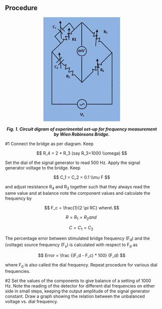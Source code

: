 ## Procedure

<div align="center">

![Rm501 Figure](images/wienrobinsonbridge1.jpg)

***Fig. 1. Circuit digram of experimental set-up for frequency measurement by Wien Robinsons Bridge.***
</div>
#1 Connect the bridge as per diagram.
Keep

$$ R_4 = 2 * R_3 (say R_3=1000 \\omega) $$

Set the dial of the signal generator to read 500 Hz. Apply the signal generator voltage to the bridge.
Keep

$$ C_1 = C_2 = 0.1 \\mu F $$

and adjust resistance R<sub>4</sub> and R<sub>3</sub>
together such that they always read the same value and at balance note the component values and calculate the frequency by 
                
$$ F_c = \frac{1}{2 \pi RC} where\ $$

$$ R = R_1 = R_2 and\ $$

$$ C = C_1 = C_2\ $$

The percentage error between stimulated bridge frequency (F<sub>d</sub>) and the (voltage) source frequency (F<sub>s</sub>) is calculated
                with respect to F<sub>d</sub> as

$$ Error = \frac {(F_d - F_c) * 100} {F_d} $$

where F<sub>d</sub> is also called the dial frequency. Repeat procedure for various dial frequencies.

#2 Set the values of the components to give balance of a setting of 1000 Hz. Note the reading of the detector for different dial frequencies on either side in small steps, keeping the output amplitude of the signal generator constant. Draw
                a graph showing the relation between the unbalanced voltage vs. dial frequency.
 

<script id="MathJax-script" async src="https://cdn.jsdelivr.net/npm/mathjax@3/es5/tex-mml-chtml.js"></script>
